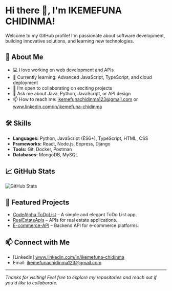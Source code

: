 # Hi there 👋, I'm IKEMEFUNA CHIDINMA!

Welcome to my GitHub profile! I'm passionate about software development, building innovative solutions, and learning new technologies.

## 🚀 About Me

- 💻 I love working on web development and APIs
- 🌱 Currently learning: Advanced JavaScript, TypeScript, and cloud deployment
- 👯 I’m open to collaborating on exciting projects
- 💬 Ask me about Java, Python, JavaScript, or API design
- 📫 How to reach me: ikemefunachidinma123@gmail.com or www.linkedin.com/in/ikemefuna-chidinma

## 🛠️ Skills

- **Languages:** Python, JavaScript (ES6+), TypeScript, HTML, CSS
- **Frameworks:** React, Node.js, Express, Django
- **Tools:** Git, Docker, Postman
- **Databases:** MongoDB, MySQL

## 📈 GitHub Stats

![GitHub Stats](https://github-readme-stats.vercel.app/api?username=IKEMEFUNACHIDINMA&show_icons=true&hide_title=true)

## 🌟 Featured Projects

- [CodeAlpha ToDoList](https://github.com/IKEMEFUNACHIDINMA/CodeAlpha_ToDoList) – A simple and elegant ToDo List app.
- [RealEstateApis](https://github.com/IKEMEFUNACHIDINMA/RealEstateApis) – APIs for real estate applications.
- [E-commerce-API](https://github.com/DevGloriaa/E-commerce-API) – Backend API for e-commerce platforms.

## 📫 Connect with Me

- [LinkedIn] www.linkedin.com/in/ikemefuna-chidinma
- Email: ikemefunachidinma123@gmail.com

---

*Thanks for visiting! Feel free to explore my repositories and reach out if you'd like to collaborate.*
